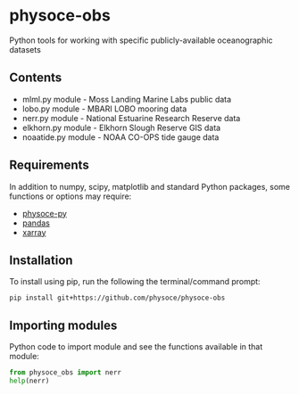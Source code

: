 # physoce-obs

Python tools for working with specific publicly-available oceanographic datasets

## Contents

* mlml.py module - Moss Landing Marine Labs public data
* lobo.py module - MBARI LOBO mooring data
* nerr.py module - National Estuarine Research Reserve data
* elkhorn.py module - Elkhorn Slough Reserve GIS data
* noaatide.py module - NOAA CO-OPS tide gauge data

## Requirements

In addition to numpy, scipy, matplotlib and standard Python packages, some functions or options may require:
* [physoce-py](https://github.com/physoce/physoce-py)
* [pandas](http://pandas.pydata.org/)
* [xarray](http://xarray.pydata.org/)

## Installation

To install using pip, run the following the terminal/command prompt:

`pip install git+https://github.com/physoce/physoce-obs`

## Importing modules

Python code to import module and see the functions available in that module:

```python
from physoce_obs import nerr
help(nerr)
```
